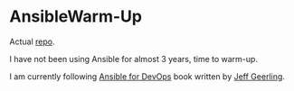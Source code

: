 # AnsibleWarm-Up

Actual [repo](https://git.windmaker.net/a-castellano/AnsibleWarm-Up).

I have not been using Ansible for almost 3 years, time to warm-up.

I am currently following [Ansible for DevOps](https://www.ansiblefordevops.com/) book written by [Jeff Geerling](https://github.com/geerlingguy).
